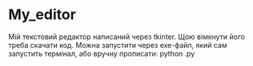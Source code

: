 # My_editor
Мій текстовий редактор написаний через tkinter.
Щою вімкнути його треба скачати код.
Можна запустити через exe-файл, який сам запустить термінал, або вручну прописати: python .py
